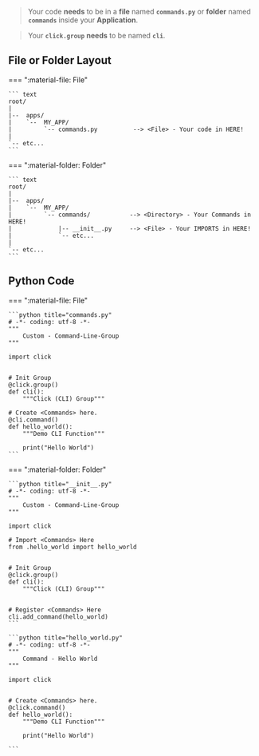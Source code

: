 > Your code **needs** to be in a **file** named **`commands.py`** or **folder** named **`commands`** inside your **Application**.

> Your **`click.group`** **needs** to be named **`cli`**.

## File or Folder **Layout**

=== ":material-file: File"

    ``` text
    root/
    |
    |--  apps/
    |    `--  MY_APP/
    |         `-- commands.py          --> <File> - Your code in HERE!
    |
    `-- etc...
    ```

=== ":material-folder: Folder"

    ``` text
    root/
    |
    |--  apps/
    |    `--  MY_APP/
    |         `-- commands/           --> <Directory> - Your Commands in HERE!
    |             |-- __init__.py     --> <File> - Your IMPORTS in HERE!
    |             `-- etc...
    |
    `-- etc...
    ```

## Python **Code**

=== ":material-file: File"

    ```python title="commands.py"
    # -*- coding: utf-8 -*-
    """
        Custom - Command-Line-Group
    """

    import click


    # Init Group
    @click.group()
    def cli():
        """Click (CLI) Group"""

    # Create <Commands> here.
    @cli.command()
    def hello_world():
        """Demo CLI Function"""

        print("Hello World")
    ```

=== ":material-folder: Folder"

    ```python title="__init__.py"
    # -*- coding: utf-8 -*-
    """
        Custom - Command-Line-Group
    """

    import click

    # Import <Commands> Here
    from .hello_world import hello_world


    # Init Group
    @click.group()
    def cli():
        """Click (CLI) Group"""


    # Register <Commands> Here
    cli.add_command(hello_world)
    ```

    ```python title="hello_world.py"
    # -*- coding: utf-8 -*-
    """
        Command - Hello World
    """

    import click


    # Create <Commands> here.
    @click.command()
    def hello_world():
        """Demo CLI Function"""

        print("Hello World")

    ```
